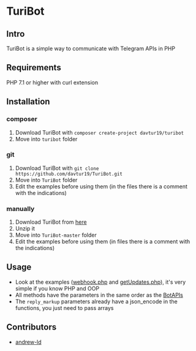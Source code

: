 # TuriBot
## Intro
TuriBot is a simple way to communicate with Telegram APIs in PHP
## Requirements
PHP 7.1 or higher with curl extension

## Installation
### composer
1. Download TuriBot with `composer create-project davtur19/turibot`
1. Move into `turibot` folder
### git
1. Download TuriBot with `git clone https://github.com/davtur19/TuriBot.git`
1. Move into `TuriBot` folder
1. Edit the examples before using them (in the files there is a comment with the indications)
### manually
1. Download TuriBot from [here](https://github.com/davtur19/TuriBot/archive/master.zip)
1. Unzip it
1. Move into `TuriBot-master` folder
1. Edit the examples before using them (in files there is a comment with the indications)

## Usage
- Look at the examples ([webhook.php](https://github.com/davtur19/TuriBot/blob/master/webhook.php) and [getUpdates.php](https://github.com/davtur19/TuriBot/blob/master/getUpdates.php)), it's very simple if you know PHP and OOP
- All methods have the parameters in the same order as the [BotAPIs](https://core.telegram.org/bots/api#available-methods)
- The `reply_markup` parameters already have a json_encode in the functions, you just need to pass arrays

## Contributors
- [andrew-ld](https://github.com/andrew-ld)